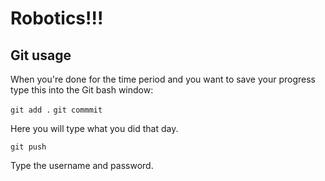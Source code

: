 # Robotics!!!

## Git usage
When you're done for the time period and you want to save your progress type this into the Git bash window:

`git add .`
`git commmit`

Here you will type what you did that day.

`git push`

Type the username and password.
